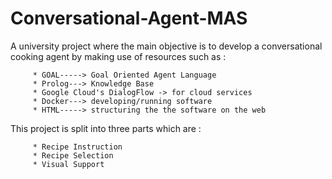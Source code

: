 # Conversational-Agent-MAS
A university project where the main objective is to develop a conversational cooking agent by making use of resources such as :

         * GOAL-----> Goal Oriented Agent Language
         * Prolog---> Knowledge Base
         * Google Cloud's DialogFlow -> for cloud services
         * Docker---> developing/running software
         * HTML-----> structuring the the software on the web
This project is split into three parts which are :
        
         * Recipe Instruction
         * Recipe Selection
         * Visual Support
    

